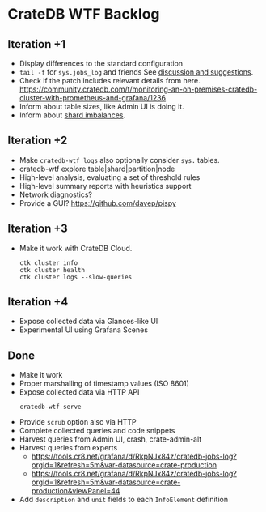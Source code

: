 # CrateDB WTF Backlog

## Iteration +1
- Display differences to the standard configuration
- `tail -f` for `sys.jobs_log` and friends
  See [discussion and suggestions](https://github.com/crate-workbench/cratedb-toolkit/pull/88#pullrequestreview-1759838520).
- Check if the patch includes relevant details from here.
  https://community.cratedb.com/t/monitoring-an-on-premises-cratedb-cluster-with-prometheus-and-grafana/1236
- Inform about table sizes, like Admin UI is doing it.
- Inform about [shard imbalances](https://community.cratedb.com/t/cratedb-database-logs-showing-shard-is-now-inactive-and-threads-are-getting-blocked/1617/16).

## Iteration +2
- Make `cratedb-wtf logs` also optionally consider `sys.` tables. 
- cratedb-wtf explore table|shard|partition|node
- High-level analysis, evaluating a set of threshold rules 
- High-level summary reports with heuristics support
- Network diagnostics?
- Provide a GUI?
  https://github.com/davep/pispy

## Iteration +3
- Make it work with CrateDB Cloud.
  ```
  ctk cluster info
  ctk cluster health
  ctk cluster logs --slow-queries
  ```

## Iteration +4
- Expose collected data via Glances-like UI
- Experimental UI using Grafana Scenes

## Done
- Make it work
- Proper marshalling of timestamp values (ISO 8601)
- Expose collected data via HTTP API
  ```
  cratedb-wtf serve
  ```
- Provide `scrub` option also via HTTP
- Complete collected queries and code snippets
- Harvest queries from Admin UI, crash, crate-admin-alt
- Harvest queries from experts
  - https://tools.cr8.net/grafana/d/RkpNJx84z/cratedb-jobs-log?orgId=1&refresh=5m&var-datasource=crate-production
  - https://tools.cr8.net/grafana/d/RkpNJx84z/cratedb-jobs-log?orgId=1&refresh=5m&var-datasource=crate-production&viewPanel=44
- Add `description` and `unit` fields to each `InfoElement` definition
